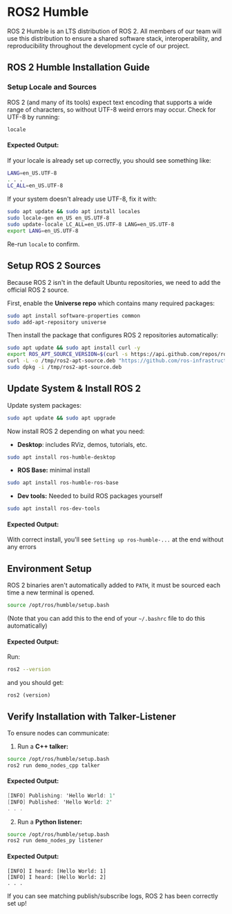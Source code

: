 # ROS2 Humble
ROS 2 Humble is an LTS distribution of ROS 2. All members of our team will use this distribution to ensure a shared software stack, interoperability, and reproducibility throughout the development cycle of our project.

## ROS 2 Humble Installation Guide
### Setup Locale and Sources
ROS 2 (and many of its tools) expect text encoding that supports a wide range of characters, so without UTF-8 weird errors may occur.
Check for UTF-8 by running:
```bash
locale
```
#### Expected Output:
If your locale is already set up correctly, you should see something like:
```bash
LANG=en_US.UTF-8
. . .
LC_ALL=en_US.UTF-8 
```
If your system doesn't already use UTF-8, fix it with:
```bash
sudo apt update && sudo apt install locales 
sudo locale-gen en_US en_US.UTF-8
sudo update-locale LC_ALL=en_US.UTF-8 LANG=en_US.UTF-8
export LANG=en_US.UTF-8 
```
Re-run `locale` to confirm.

## Setup ROS 2 Sources
Because ROS 2 isn't in the default Ubuntu repositories, we need to add the official ROS 2 source.

First, enable the **Universe repo** which contains many required packages:
```bash
sudo apt install software-properties common
sudo add-apt-repository universe 
```
Then install the package that configures ROS 2 repositories automatically:
```bash 
sudo apt update && sudo apt install curl -y
export ROS_APT_SOURCE_VERSION=$(curl -s https://api.github.com/repos/ros-infrastructure/ros-apt-source/releases/latest | grep -F "tag_name" | awk -F\" '{print $4}')
curl -L -o /tmp/ros2-apt-source.deb "https://github.com/ros-infrastructure/ros-apt-source/releases/download/${ROS_APT_SOURCE_VERSION}/ros2-apt-source_${ROS_APT_SOURCE_VERSION}.$(. /etc/os-release && echo ${UBUNTU_CODENAME:-${VERSION_CODENAME}})_all.deb"
sudo dpkg -i /tmp/ros2-apt-source.deb
```

## Update System & Install ROS 2 
Update system packages:
```bash 
sudo apt update && sudo apt upgrade
```
Now install ROS 2 depending on what you need:
- **Desktop**: includes RViz, demos, tutorials, etc.
```bash 
sudo apt install ros-humble-desktop
```
- **ROS Base:** minimal install
```bash 
sudo apt install ros-humble-ros-base
```
- **Dev tools:** Needed to build ROS packages yourself
```bash 
sudo apt install ros-dev-tools
```
#### Expected Output:
With correct install, you'll see `Setting up ros-humble-...` at the end without any errors 

## Environment Setup
ROS 2 binaries aren't automatically added to `PATH`, it must be sourced each time a new terminal is opened.
```bash
source /opt/ros/humble/setup.bash 
```
(Note that you can add this to the end of your `~/.bashrc` file to do this automatically)
#### Expected Output:
Run: 
```bash
ros2 --version
```
and you should get:
```nginx
ros2 (version)
```

## Verify Installation with Talker-Listener
To ensure nodes can communicate:
1. Run a **C++ talker:**
```bash
source /opt/ros/humble/setup.bash 
ros2 run demo_nodes_cpp talker
```
#### Expected Output:
```csharp 
[INFO] Publishing: 'Hello World: 1'
[INFO] Published: 'Hello World: 2'
. . .
```
2. Run a **Python listener:**
```bash 
source /opt/ros/humble/setup.bash 
ros2 run demo_nodes_py listener 
```
#### Expected Output: 
```less 
[INFO] I heard: [Hello World: 1]
[INFO] I heard: [Hello World: 2]
. . .
```
If you can see matching publish/subscribe logs, ROS 2 has been correctly set up!
